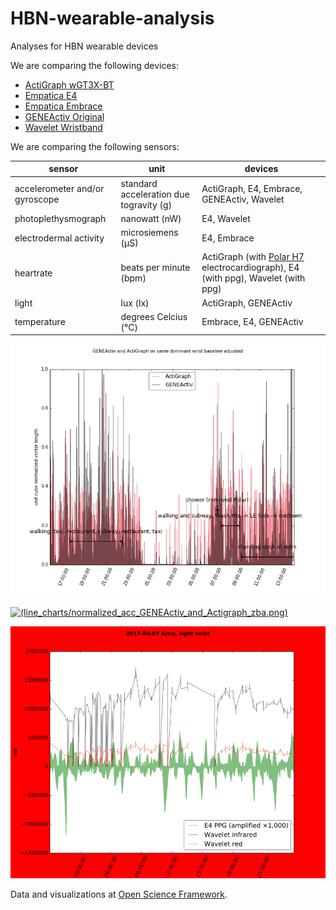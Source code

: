 # HBN-wearable-analysis
Analyses for HBN wearable devices

We are comparing the following devices:

* [ActiGraph wGT3X-BT](http://actigraphcorp.com/products-showcase/activity-monitors/actigraph-wgt3x-bt/)
* [Empatica E4](https://www.empatica.com/e4-wristband)
* [Empatica Embrace](https://www.empatica.com/product-embrace)
* [GENEActiv Original](https://www.geneactiv.org/actigraphy/geneactiv-original/)
* [Wavelet Wristband](https://wavelethealth.com/products/)

We are comparing the following sensors:

sensor | unit | devices
------ | ---- | -------
accelerometer and/or gyroscope | standard acceleration due togravity (g) | ActiGraph, E4, Embrace, GENEActiv, Wavelet
photoplethysmograph | nanowatt (nW) | E4, Wavelet
electrodermal activity | microsiemens (μS) | E4, Embrace
heartrate | beats per minute (bpm) | ActiGraph (with [Polar H7](http://actigraphcorp.com/products/bluetooth-heart-rate-monitor/) electrocardiograph), E4 (with ppg), Wavelet (with ppg)
light | lux (lx) | ActiGraph, GENEActiv
temperature | degrees Celcius (°C) | Embrace, E4, GENEActiv

[![](line_charts/normalized_acc_GENEActiv_and_Actigraph_ba.png)](https://osf.io/bkv6s/)

[![(line_charts/normalized_acc_GENEActiv_and_Actigraph_zba.png)](https://mfr.osf.io/export?url=https://osf.io/yfpn9/?action=download%26direct%26mode=render&initialWidth=848&childId=mfrIframe&format=1200x1200.jpeg)](https://osf.io/yfpn9/)

[![](line_charts/2017-04-07_Arno_right.png)](https://osf.io/4fj9t/)

Data and visualizations at [Open Science Framework](https://osf.io/dg869/).
